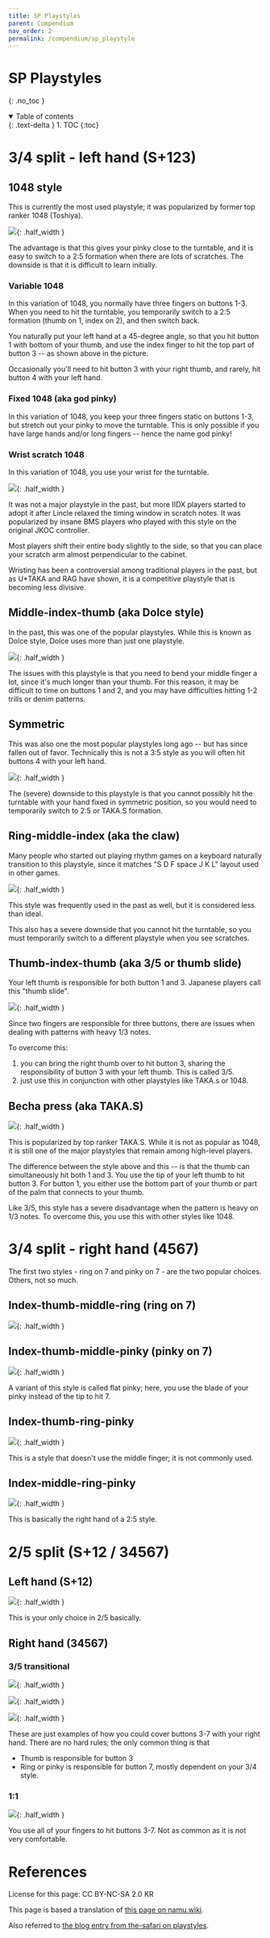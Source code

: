 ```yaml
---
title: SP Playstyles
parent: Compendium
nav_order: 2
permalink: /compendium/sp_playstyle
---
```


# SP Playstyles
{: .no_toc }

<details open markdown="block">
  <summary>
    Table of contents
  </summary>
  {: .text-delta }
1. TOC
{:toc}
</details>

# 3/4 split - left hand (S+123)

## 1048 style

This is currently the most used playstyle; it was popularized by former top ranker 1048 (Toshiya). 

![](/assets/img/playstyle/1048.png){: .half_width }

The advantage is that this gives your pinky close to the turntable, and it is easy to switch to a 2:5 formation when there are lots of scratches. The downside is that it is difficult to learn initially.

### Variable 1048

In this variation of 1048, you normally have three fingers on buttons 1-3. When you need to hit the turntable, you temporarily switch to a 2:5 formation (thumb on 1, index on 2), and then switch back.

You naturally put your left hand at a 45-degree angle, so that you hit button 1 with bottom of your thumb, and use the index finger to hit the top part of button 3 -- as shown above in the picture.

Occasionally you'll need to hit button 3 with your right thumb, and rarely, hit button 4 with your left hand.

### Fixed 1048 (aka god pinky)

In this variation of 1048, you keep your three fingers static on buttons 1-3, but stretch out your pinky to move the turntable. This is only possible if you have large hands and/or long fingers -- hence the name god pinky!

### Wrist scratch 1048

In this variation of 1048, you use your wrist for the turntable.

![](/assets/img/playstyle/wrist.jpg){: .half_width }

It was not a major playstyle in the past, but more IIDX players started to adopt it after Lincle relaxed the timing window in scratch notes. It was popularized by insane BMS players who played with this style on the original JKOC controller.

Most players shift their entire body slightly to the side, so that you can place your scratch arm almost perpendicular to the cabinet.

Wristing has been a controversial among traditional players in the past, but as U*TAKA and RAG have shown, it is a competitive playstyle that is becoming less divisive.

## Middle-index-thumb (aka Dolce style)

In the past, this was one of the popular playstyles. While this is known as Dolce style, Dolce uses more than just one playstyle.

![](/assets/img/playstyle/dolce.png){: .half_width }

The issues with this playstyle is that you need to bend your middle finger a lot, since it's much longer than your thumb. For this reason, it may be difficult to time on buttons 1 and 2, and you may have difficulties hitting 1-2 trills or denim patterns.

## Symmetric

This was also one the most popular playstyles long ago -- but has since fallen out of favor. Technically this is not a 3:5 style as you will often hit buttons 4 with your left hand.

![](/assets/img/playstyle/symmetric.png){: .half_width }

The (severe) downside to this playstyle is that you cannot possibly hit the turntable with your hand fixed in symmetric position, so you would need to temporarily switch to 2:5 or TAKA.S formation.

## Ring-middle-index (aka the claw)

Many people who started out playing rhythm games on a keyboard naturally transition to this playstyle, since it matches "S D F space J K L" layout used in other games.

![](/assets/img/playstyle/claw.jpg){: .half_width }

This style was frequently used in the past as well, but it is considered less than ideal. 

This also has a severe downside that you cannot hit the turntable, so you must temporarily switch to a different playstyle when you see scratches.

## Thumb-index-thumb (aka 3/5 or thumb slide)

Your left thumb is responsible for both button 1 and 3. Japanese players call this "thumb slide".

![](/assets/img/playstyle/35.png){: .half_width }

Since two fingers are responsible for three buttons, there are issues when dealing with patterns with heavy 1/3 notes.

To overcome this:
1. you can bring the right thumb over to hit button 3, sharing the responsibility of button 3 with your left thumb. This is called 3/5.
1. just use this in conjunction with other playstyles like TAKA.s or 1048.

## Becha press (aka TAKA.S)

![](/assets/img/playstyle/takas.jpg){: .half_width }

This is popularized by top ranker TAKA.S. While it is not as popular as 1048, it is still one of the major playstyles that remain among high-level players.

The difference between the style above and this -- is that the thumb can simultaneously hit both 1 and 3. You use the tip of your left thumb to hit button 3. For button 1, you either use the bottom part of your thumb or part of the palm that connects to your thumb.

Like 3/5, this style has a severe disadvantage when the pattern is heavy on 1/3 notes. To overcome this, you use this with other styles like 1048.

# 3/4 split - right hand (4567)

The first two styles - ring on 7 and pinky on 7 - are the two popular choices. Others, not so much.

## Index-thumb-middle-ring (ring on 7)

![](/assets/img/playstyle/righthand_nopinky.png){: .half_width }

## Index-thumb-middle-pinky (pinky on 7)

![](/assets/img/playstyle/righthand_noring.png){: .half_width }

A variant of this style is called flat pinky; here, you use the blade of your pinky instead of the tip to hit 7.

## Index-thumb-ring-pinky

![](/assets/img/playstyle/righthand_nomiddle.jpg){: .half_width }

This is a style that doesn't use the middle finger; it is not commonly used.

## Index-middle-ring-pinky

![](/assets/img/playstyle/righthand_nothumb.png){: .half_width }

This is basically the right hand of a 2:5 style. 

# 2/5 split (S+12 / 34567)

## Left hand (S+12)

![](/assets/img/playstyle/25.png){: .half_width }

This is your only choice in 2/5 basically.

## Right hand (34567)

### 3/5 transitional

![](/assets/img/playstyle/25_right_1a.png){: .half_width }

![](/assets/img/playstyle/25_right_1b.png){: .half_width }

![](/assets/img/playstyle/25_right_1c.png){: .half_width }

These are just examples of how you could cover buttons 3-7 with your right hand. There are no hard rules; the only common thing is that

* Thumb is responsible for button 3
* Ring or pinky is responsible for button 7, mostly dependent on your 3/4 style.

### 1:1

![](/assets/img/playstyle/25_right_2.png){: .half_width }

You use all of your fingers to hit buttons 3-7. Not as common as it is not very comfortable.

# References

License for this page: CC BY-NC-SA 2.0 KR

This page is based a translation of [this page on namu.wiki](https://namu.wiki/w/beatmania%20IIDX/%EC%86%90%EB%B0%B0%EC%B9%98).

Also referred to [the blog entry from the-safari on playstyles](https://the-safari.com/2913).
